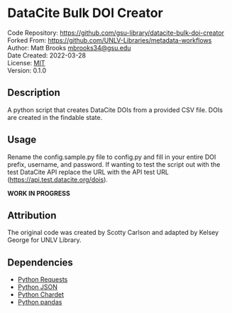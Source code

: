 # DataCite Bulk DOI Creator
Code Repository: https://github.com/gsu-library/datacite-bulk-doi-creator  
Forked From: https://github.com/UNLV-Libraries/metadata-workflows  
Author: Matt Brooks <mbrooks34@gsu.edu>  
Date Created: 2022-03-28  
License: [MIT](https://mit-license.org/)  
Version: 0.1.0  

## Description
A python script that creates DataCite DOIs from a provided CSV file. DOIs are created in the findable state.

## Usage
Rename the config.sample.py file to config.py and fill in your entire DOI prefix, username, and password. If wanting to test the script out with the test DataCite API replace the URL with the API test URL (https://api.test.datacite.org/dois).

**WORK IN PROGRESS**

## Attribution
The original code was created by Scotty Carlson and adapted by Kelsey George for UNLV Library.

## Dependencies
- [Python Requests](https://docs.python-requests.org/)
- [Python JSON](https://docs.python.org/3/library/json.html)
- [Python Chardet](https://chardet.github.io/)
- [Python pandas](https://pandas.pydata.org/)
